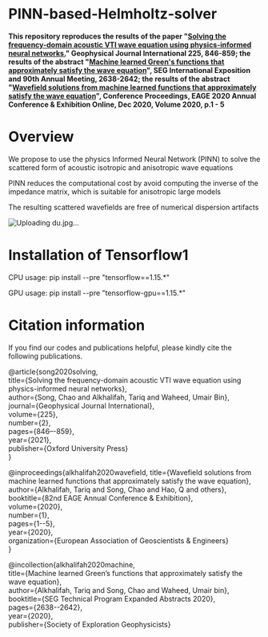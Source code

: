 # PINN-based-Helmholtz-solver
**This repository reproduces the results of the paper "[Solving the frequency-domain acoustic VTI wave equation using physics-informed neural networks.](https://academic.oup.com/gji/article/225/2/846/6081098)" Geophysical Journal International 225, 846-859;  the results of the abstract "[Machine learned Green's functions that approximately satisfy the wave equation](https://library.seg.org/doi/abs/10.1190/segam2020-3421468.1)", SEG International Exposition and 90th Annual Meeting, 2638-2642;  the results of the abstract "[Wavefield solutions from machine learned functions that approximately satisfy the wave equation](https://www.earthdoc.org/content/papers/10.3997/2214-4609.202010588)", Conference Proceedings, EAGE 2020 Annual Conference & Exhibition Online, Dec 2020, Volume 2020, p.1 - 5**

# Overview

We propose to use the physics Informed Neural Network (PINN) to solve the scattered form of acoustic isotropic and anisotropic wave equations

PINN reduces the computational cost by avoid computing the inverse of the impedance matrix, which is suitable for anisotropic large models 

The resulting scattered wavefields are free of numerical dispersion artifacts

![Uploading du.jpg…]()

# Installation of Tensorflow1

CPU usage: pip install --pre "tensorflow==1.15.*"

GPU usage: pip install --pre "tensorflow-gpu==1.15.*"

# Citation information

If you find our codes and publications helpful, please kindly cite the following publications.

@article{song2020solving,  
  title={Solving the frequency-domain acoustic VTI wave equation using physics-informed neural networks},  
  author={Song, Chao and Alkhalifah, Tariq and Waheed, Umair Bin},  
  journal={Geophysical Journal International},  
  volume={225},  
  number={2},  
  pages={846–-859},  
  year={2021},  
  publisher={Oxford University Press}  
}

@inproceedings{alkhalifah2020wavefield,
  title={Wavefield solutions from machine learned functions that approximately satisfy the wave equation},  
  author={Alkhalifah, Tariq and Song, Chao and Hao, Q and others},  
  booktitle={82nd EAGE Annual Conference \& Exhibition},  
  volume={2020},  
  number={1},  
  pages={1--5},  
  year={2020},  
  organization={European Association of Geoscientists \& Engineers}  
}

@incollection{alkhalifah2020machine,  
  title={Machine learned Green’s functions that approximately satisfy the wave equation},  
  author={Alkhalifah, Tariq and Song, Chao and Waheed, Umair bin},  
  booktitle={SEG Technical Program Expanded Abstracts 2020},  
  pages={2638--2642},  
  year={2020},  
  publisher={Society of Exploration Geophysicists}  
